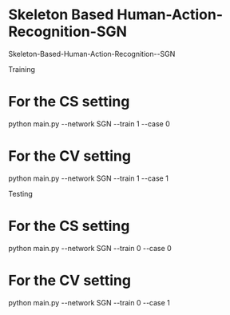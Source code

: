 # Skeleton Based Human-Action-Recognition-SGN
 Skeleton-Based-Human-Action-Recognition--SGN

Training
# For the CS setting
python  main.py --network SGN --train 1 --case 0

# For the CV setting
python  main.py --network SGN --train 1 --case 1

Testing

# For the CS setting
python  main.py --network SGN --train 0 --case 0

# For the CV setting
python  main.py --network SGN --train 0 --case 1